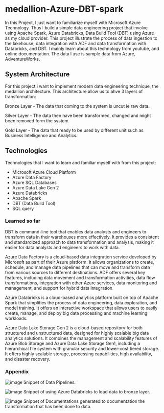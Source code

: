 # medallion-Azure-DBT-spark
 
In this Project, I just want to familiarize myself with Microsoft Azure Technology. Thus I build a simple data engineering project that involve using Apache Spark, Azure Databricks, Data Build Tool (DBT) using Azure as my cloud provider. This project illustrate the process of data ingestion to the lakehouse, data integration with ADF and data transformation with Databricks, and DBT. I mainly learn about this technology from youtube, and online documentation. The data I use is sample data from Azure, AdventureWorks. 

## System Architecture

For this project i want to implement modern data engineering technique, the medallion architecture. This architecture allow us to ahve 3 layers of transformation:

Bronze Layer - The data that coming to the system is uncut ie raw data.

Silver Layer - The data then have been transformed, changed and might been removed form the system.

Gold Layer - The data that ready to be used by different unit such as Business Intelligence and Analytics.

## Technologies

Technologies that I want to learn and familiar myself with from this project:

- Microsoft Azure Cloud Platform
- Azure Data Factory
- Azure SQL Databases
- Azure Data Lake Gen 2
- Azure Databricks
- Apache Spark
- DBT (Data Build Tool)
- SQL query

### Learned so far
DBT is command-line tool that enables data analysts and engineers to transform data in their warehouses more effectively. It provides a consistent and standardized approach to data transformation and analysis, making it easier for data analysts and engineers to work with data.

Azure Data Factory is a cloud-based data integration service developed by Microsoft as part of their Azure platform.  It allows organizations to create, schedule, and manage data pipelines that can move and transform data from various sources to different destinations. ADF offers several key features, including data movement and transformation activities, data flow transformations, integration with other Azure services, data monitoring and management, and support for hybrid data integration.

Azure Databricks is a cloud-based analytics platform built on top of Apache Spark that simplifies the process of data engineering, data exploration, and model training. It offers an interactive workspace that allows users to easily create, manage, and deploy big data processing and machine learning workloads.

Azure Data Lake Storage Gen 2  is a cloud-based repository for both structured and unstructured data, designed for highly scalable big data analytics solutions.  It combines the management and scalability features of Azure Blob Storage and Azure Data Lake Storage Gen1, including a hierarchical file system with granular security and lower-cost tiered storage. It offers highly scalable storage, processing capabilities, high availability, and disaster recovery.

### Appendix

![image](https://github.com/AsyrafMustaffa-01/medallion-Azure-DBT-spark/assets/155541067/06a4b380-1e0a-4149-b671-fbd1bf85a3cb)
Snippet of Data Pipelines.

![image](https://github.com/AsyrafMustaffa-01/medallion-Azure-DBT-spark/assets/155541067/309d3bce-4b5d-4ccd-b9f9-5a02639f4ab8)
Snippet of using Azure Databricks to load data to bronze layer.

![image](https://github.com/AsyrafMustaffa-01/medallion-Azure-DBT-spark/assets/155541067/fb9f774b-fcac-45bf-9da3-e92d726d176f)
Snippet of Documentations generated to documentation the transformation that has been done to data.

